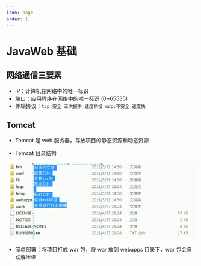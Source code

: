 ```yaml
---
icon: page
order: 1
---
```

# JavaWeb 基础

## 网络通信三要素

- IP：计算机在网络中的唯一标识
- 端口：应用程序在网络中的唯一标识 (0~65535)
- 传输协议：`tcp:安全 三次握手 速度稍慢 udp:不安全 速度快`

## Tomcat

- Tomcat 是 web 服务器，存放项目的静态资源和动态资源

- Tomcat 目录结构

![image-20230417151435653](./assets/image-20230417151435653.png)

- 简单部署：将项目打成 war 包，将 war 放到 webapps 目录下，war 包会自动解压缩

